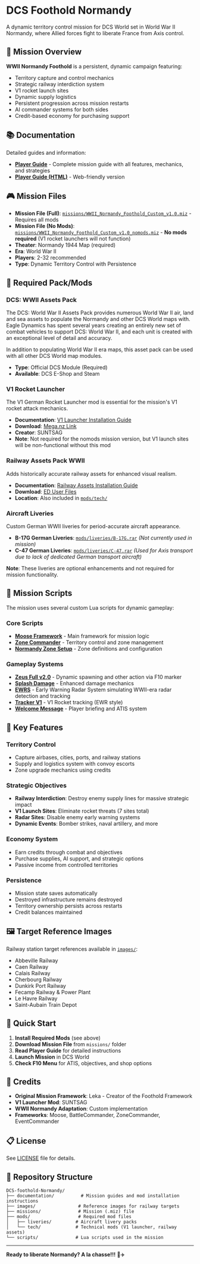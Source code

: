 # DCS Foothold Normandy

A dynamic territory control mission for DCS World set in World War II Normandy, where Allied forces fight to liberate France from Axis control.

## 🎯 Mission Overview

**WWII Normandy Foothold** is a persistent, dynamic campaign featuring:
- Territory capture and control mechanics
- Strategic railway interdiction system
- V1 rocket launch sites
- Dynamic supply logistics
- Persistent progression across mission restarts
- AI commander systems for both sides
- Credit-based economy for purchasing support

## 📚 Documentation

Detailed guides and information:

- **[Player Guide](documentation/Foothold_Normandy_Player_Guide.md)** - Complete mission guide with all features, mechanics, and strategies
- **[Player Guide (HTML)](documentation/Foothold_Normandy_Player_Guide.html)** - Web-friendly version

## 🎮 Mission Files

- **Mission File (Full)**: [`missions/WWII_Normandy_Foothold_Custom_v1.0.miz`](missions/) - Requires all mods
- **Mission File (No Mods)**: [`missions/WWII_Normandy_Foothold_Custom_v1.0_nomods.miz`](missions/) - **No mods required** (V1 rocket launchers will not function)
- **Theater**: Normandy 1944 Map (required)
- **Era**: World War II
- **Players**: 2-32 recommended
- **Type**: Dynamic Territory Control with Persistence

## 🔧 Required Pack/Mods

### DCS: WWII Assets Pack
The DCS: World War II Assets Pack provides numerous World War II air, land and sea assets to populate the Normandy and other DCS World maps with. Eagle Dynamics has spent several years creating an entirely new set of combat vehicles to support DCS: World War II, and each unit is created with an exceptional level of detail and accuracy.

In addition to populating World War II era maps, this asset pack can be used with all other DCS World map modules.

- **Type**: Official DCS Module (Required)
- **Available**: DCS E-Shop and Steam

### V1 Rocket Launcher
The V1 German Rocket Launcher mod is essential for the mission's V1 rocket attack mechanics.

- **Documentation**: [V1 Launcher Installation Guide](documentation/WW2%20V1%20German%20Rocket%20Launcher.md)
- **Download**: [Mega.nz Link](https://mega.nz/file/YZcThapa#esMMJJWy590onz6fWJgMs7RvZ9pk5Crzp6ETmiYW4L0)
- **Creator**: SUNTSAG
- **Note**: Not required for the nomods mission version, but V1 launch sites will be non-functional without this mod

### Railway Assets Pack WWII
Adds historically accurate railway assets for enhanced visual realism.

- **Documentation**: [Railway Assets Installation Guide](documentation/Railway%20Assets%20Pack%20WWII.md)
- **Download**: [ED User Files](https://www.digitalcombatsimulator.com/en/files/3345513/)
- **Location**: Also included in [`mods/tech/`](mods/tech/)

### Aircraft Liveries
Custom German WWII liveries for period-accurate aircraft appearance.

- **B-17G German Liveries**: [`mods/liveries/B-17G.rar`](mods/liveries/) *(Not currently used in mission)*
- **C-47 German Liveries**: [`mods/liveries/C-47.rar`](mods/liveries/) *(Used for Axis transport due to lack of dedicated German transport aircraft)*

**Note**: These liveries are optional enhancements and not required for mission functionality.

## 📜 Mission Scripts

The mission uses several custom Lua scripts for dynamic gameplay:

### Core Scripts
- **[Moose Framework](scripts/Moose_2025-09-27_TT.lua)** - Main framework for mission logic
- **[Zone Commander](scripts/zoneCommander_moose-Custom_WWII.lua)** - Territory control and zone management
- **[Normandy Zone Setup](scripts/Normandy_Zone_Setup-Custom.lua)** - Zone definitions and configuration

### Gameplay Systems
- **[Zeus Full v2.0](scripts/zeus_Full_v2.0.lua)** - Dynamic spawning and other action via F10 marker
- **[Splash Damage](scripts/Splash_Damage_3.4.2_Standard_With_Ground_Ordnance.lua)** - Enhanced damage mechanics
- **[EWRS](scripts/EWRS.lua)** - Early Warning Radar System simulating WWII-era radar detection and tracking
- **[Tracker V1](scripts/TrackerV1.lua)** - V1 Rocket tracking (EWR style)
- **[Welcome Message](scripts/WelcomeMessage_Normandy.lua)** - Player briefing and ATIS system

## 🎯 Key Features

### Territory Control
- Capture airbases, cities, ports, and railway stations
- Supply and logistics system with convoy escorts
- Zone upgrade mechanics using credits

### Strategic Objectives
- **Railway Interdiction**: Destroy enemy supply lines for massive strategic impact
- **V1 Launch Sites**: Eliminate rocket threats (7 sites total)
- **Radar Sites**: Disable enemy early warning systems
- **Dynamic Events**: Bomber strikes, naval artillery, and more

### Economy System
- Earn credits through combat and objectives
- Purchase supplies, AI support, and strategic options
- Passive income from controlled territories

### Persistence
- Mission state saves automatically
- Destroyed infrastructure remains destroyed
- Territory ownership persists across restarts
- Credit balances maintained

## 🖼️ Target Reference Images

Railway station target references available in [`images/`](images/):
- Abbeville Railway
- Caen Railway
- Calais Railway
- Cherbourg Railway
- Dunkirk Port Railway
- Fecamp Railway & Power Plant
- Le Havre Railway
- Saint-Aubain Train Depot

## 🚀 Quick Start

1. **Install Required Mods** (see above)
2. **Download Mission File** from `missions/` folder
3. **Read Player Guide** for detailed instructions
4. **Launch Mission** in DCS World
5. **Check F10 Menu** for ATIS, objectives, and shop options

## 👥 Credits

- **Original Mission Framework**: Leka - Creator of the Foothold Framework
- **V1 Launcher Mod**: SUNTSAG
- **WWII Normandy Adaptation**: Custom implementation
- **Frameworks**: Moose, BattleCommander, ZoneCommander, EventCommander

## 📋 License

See [LICENSE](LICENSE) file for details.

## 🔗 Repository Structure

```
DCS-foothold-Normandy/
├── documentation/          # Mission guides and mod installation instructions
├── images/                # Reference images for railway targets
├── missions/              # Mission (.miz) file
├── mods/                  # Required mod files
│   ├── liveries/         # Aircraft livery packs
│   └── tech/             # Technical mods (V1 launcher, railway assets)
└── scripts/              # Lua scripts used in the mission
```

---

**Ready to liberate Normandy? A la chasse!!!** 🎯✈️
